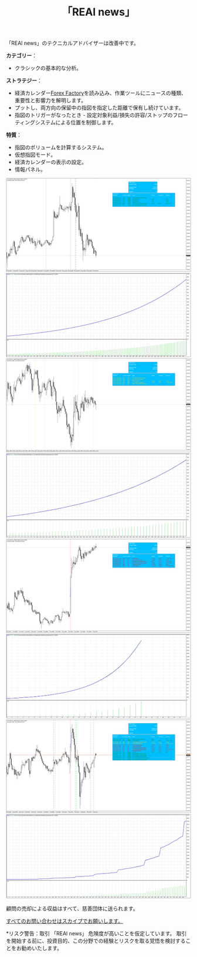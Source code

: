 ﻿---
layout: post-ea

group: ニュース顧問
title: 「REAl news」
meta: REAl news
logo: real_news.svg
order: 4

category: ea

lang: jp
ref: real_news
---

「REAl news」のテクニカルアドバイザーは改善中です。


**カテゴリー**：
  - クラシックの基本的な分析。

**ストラテジー**：
  - 経済カレンダー<a href="https://www.forexfactory.com" target="_blank">Forex Factory</a>を読み込み、作業ツールにニュースの種類、重要性と影響力を解明します。
  - プットし、両方向の保留中の指図を指定した距離で保有し続けています。
  - 指図のトリガーがなったとき - 設定対象利益/損失の許容/ストップのフローティングシステムによる位置を制御します。

**特質**：
  - 指図のボリュームを計算するシステム。
  - 仮想指図モード。
  - 経済カレンダーの表示の設定。
  - 情報パネル。

<a data-fancybox="gallery" href="/img/ea/en/1. ENG - XAUUSD (Medium news).png"><img src="/img/ea/en/1. ENG - XAUUSD (Medium news).png" alt=""></a>
<a data-fancybox="gallery" href="/img/ea/en/1. ENG - XAUUSD (Medium chart).png"><img src="/img/ea/en/1. ENG - XAUUSD (Medium chart).png" alt=""></a>
<a data-fancybox="gallery" href="/img/ea/en/2. ENG - XAUUSD (High news).png"><img src="/img/ea/en/2. ENG - XAUUSD (High news).png" alt=""></a>
<a data-fancybox="gallery" href="/img/ea/en/2. ENG - XAUUSD (High chart).png"><img src="/img/ea/en/2. ENG - XAUUSD (High chart).png" alt=""></a>
<a data-fancybox="gallery" href="/img/ea/en/3. ENG - XAUUSD (NFP news).png"><img src="/img/ea/en/3. ENG - XAUUSD (NFP news).png" alt=""></a>
<a data-fancybox="gallery" href="/img/ea/en/3. ENG - XAUUSD (NFP chart).png"><img src="/img/ea/en/3. ENG - XAUUSD (NFP chart).png" alt=""></a>
<a data-fancybox="gallery" href="/img/ea/en/4. ENG - XAUUSD (All news).png"><img src="/img/ea/en/4. ENG - XAUUSD (All news).png" alt=""></a>
<a data-fancybox="gallery" href="/img/ea/en/4. ENG - XAUUSD (All chart).png"><img src="/img/ea/en/4. ENG - XAUUSD (All chart).png" alt=""></a>

顧問の売却による収益はすべて、慈善団体に送られます。

<a href="skype:chutkoy89?chat" target="_blank">すべてのお問い合わせはスカイプでお願いします。</a>

*リスク警告：取引 「REAl news」 危険度が高いことを仮定しています。 取引を開始する前に、投資目的、この分野での経験とリスクを取る覚悟を検討することをお勧めいたします。

